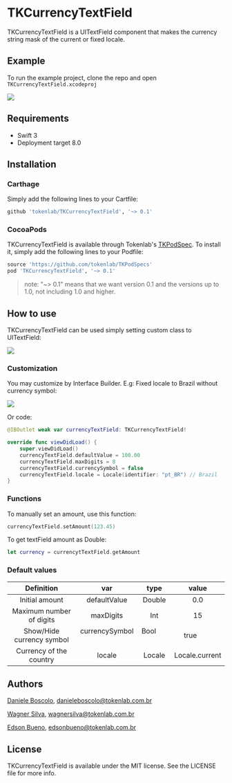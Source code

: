 # TKCurrencyTextField
TKCurrencyTextField is a UITextField component that makes the currency string mask of the current or fixed locale.

## Example
To run the example project, clone the repo and open `TKCurrencyTextField.xcodeproj`

![](https://github.com/tokenlab/TKCurrencyTextField/blob/master/Screenshots/Example.gif)

## Requirements
* Swift 3
* Deployment target 8.0


## Installation
### Carthage
Simply add the following lines to your Cartfile:

```ruby
github 'tokenlab/TKCurrencyTextField', '~> 0.1'
```

### CocoaPods
TKCurrencyTextField is available through Tokenlab's [TKPodSpec](https://github.com/tokenlab/TKPodSpecs). To install
it, simply add the following lines to your Podfile:

```ruby
source 'https://github.com/tokenlab/TKPodSpecs'
pod 'TKCurrencyTextField', '~> 0.1'
```
>note: "~> 0.1" means that we want version 0.1 and the versions up to 1.0, not including 1.0 and higher.

## How to use
TKCurrencyTextField can be used simply setting custom class to UITextField:

![](https://github.com/tokenlab/TKCurrencyTextField/blob/master/Screenshots/CustomClass.png)

### Customization
You may customize by Interface Builder. E.g: Fixed locale to Brazil without currency symbol:

![](https://github.com/tokenlab/TKCurrencyTextField/blob/master/Screenshots/InspectableExample.png)

Or code:

```swift
@IBOutlet weak var currencyTextField: TKCurrencyTextField!

override func viewDidLoad() {
    super.viewDidLoad()
    currencyTextField.defaultValue = 100.00
    currencyTextField.maxDigits = 8
    currencyTextField.currencySymbol = false
    currencyTextField.locale = Locale(identifier: "pt_BR") // Brazil
}
```

### Functions
To manually set an amount, use this function:
```swift
currencyTextField.setAmount(123.45)
```

To get textField amount as Double:
```swift
let currency = currencytTextField.getAmount
```

### Default values

| Definition                 | var               | type          |     value      |
|:--------------------------:|:-----------------:|:-------------:|:--------------:|
| Initial amount             | defaultValue      | Double        | 0.0            |
| Maximum number of digits   | maxDigits         | Int           | 15             |
| Show/Hide currency symbol  | currencySymbol    | Bool          | true           |
| Currency of the country    | locale            | Locale        | Locale.current |


## Authors
[Daniele Boscolo](https://github.com/damboscolo), danieleboscolo@tokenlab.com.br

[Wagner Silva](https://github.com/Wagnesio), wagnersilva@tokenlab.com.br

[Edson Bueno](https://github.com/EdsonBueno), edsonbueno@tokenlab.com.br

## License
TKCurrencyTextField is available under the MIT license. See the LICENSE file for more info.
